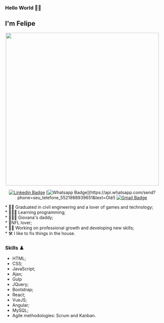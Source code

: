 ### Hello World  🖖🏼 

## I'm Felipe
<div align="center">
<img src="https://user-images.githubusercontent.com/86786820/124285438-4baf0900-db24-11eb-81af-579cb7de5075.jpg" width="500px"/>
</div>


<div align="center">
  
[![Linkedin Badge](https://img.shields.io/badge/-LinkedIn-blue?style=flat-square&logo=Linkedin&logoColor=white&link=https://www.linkedin.com/in/felipe-polycarpo-marcondes/)](https://www.linkedin.com/in/felipe-polycarpo-marcondes/)
[![Whatsapp Badge](https://img.shields.io/badge/-Whatsapp-4CA143?style=flat-square&labelColor=4CA143&logo=whatsapp&logoColor=white&link=https://api.whatsapp.com/send?phone=seu_telefone_552198893965&text=Olá!)](https://api.whatsapp.com/send?phone=seu_telefone_5521988939651&text=Olá!)
[![Gmail Badge](https://img.shields.io/badge/-Gmail-c14438?style=flat-square&logo=Gmail&logoColor=white&link=mailto:felipe.polycarpo.marcondes@gmail.com)](mailto:felipe.polycarpo.marcondes@gmail.com)
</div> 


<div>
*  👷🏻 Graduated in civil engineering and a lover of games and technology;<br>
*  👨🏻‍💻 Learning programming;<br>
* 👨‍👩‍👧 Giovana's daddy;<br>
* 🏈NFL lover;<br>
* 💪🏼 Working on professional growth and developing new skills;<br>
* 🛠 I like to fix things in the house.
  </div>

### Skills ♟

* HTML;<br>
* CSS;<br>
* JavaScript;<br>
* Ajax;<br>
* Gulp<br>
* JQuery;<br>
* Bootstrap;<br>
* React;<br>
* VueJS;<br>
* Angular;<br>
* MySQL;<br>
* Agile methodologies: Scrum and Kanban.

